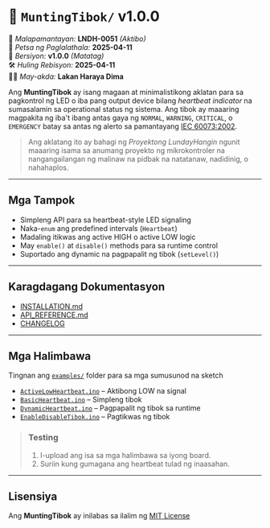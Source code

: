 # 📖 `MuntingTibok/` v1.0.0

📜 *Malapamantayan:* **LNDH-0051** *(Aktibo)*  
📅 *Petsa ng Paglalathala:* **2025-04-11**  
🔢 *Bersiyon:* **v1.0.0** *(Matatag)*  
🛠️ *Huling Rebisyon:* **2025-04-11**  
👨‍💻 *May-akda:* **Lakan Haraya Dima**  

Ang **MuntingTibok** ay isang magaan at minimalistikong aklatan para sa
pagkontrol ng LED o iba pang output device bilang *heartbeat indicator* na
sumasalamin sa operational status ng sistema. Ang tibok ay maaaring magpakita ng
iba't ibang antas gaya ng `NORMAL`, `WARNING`, `CRITICAL`, o `EMERGENCY` batay sa antas ng alerto sa pamantayang
[IEC 60073:2002](https://webstore.iec.ch/en/publication/587).

> Ang aklatang ito ay bahagi ng *Proyektong LundayHangin* ngunit
> maaaring isama sa anumang proyekto ng mikrokontroler na
> nangangailangan ng malinaw na pidbak na natatanaw, nadidinig, o
> nahahaplos.

---

## Mga Tampok

- Simpleng API para sa heartbeat-style LED signaling
- Naka-`enum` ang predefined intervals (`Heartbeat`)
- Madaling itikwas ang active HIGH o active LOW logic
- May `enable()` at `disable()` methods para sa runtime control
- Suportado ang dynamic na pagpapalit ng tibok (`setLevel()`)

---

## Karagdagang Dokumentasyon

- [INSTALLATION.md](../docs/INSTALLATION.md)
- [API_REFERENCE.md](../docs/API_REFERENCE.md)
- [CHANGELOG](../docs/CHANGELOG)

---

## Mga Halimbawa

Tingnan ang [`examples/`](../examples/) folder para sa mga sumusunod na sketch

- [`ActiveLowHeartbeat.ino`](../examples/ActiveLowHeartbeat.ino) – Aktibong LOW na signal
- [`BasicHeartbeat.ino`](../examples/BasicHeartbeat.ino) – Simpleng tibok
- [`DynamicHeartbeat.ino`](../examples/DynamicHeartbeat.ino) – Pagpapalit ng tibok sa runtime
- [`EnableDisableTibok.ino`](../examples/EnableDisableHeartbeat.ino) – Pagtikwas ng tibok

> ### Testing
> 1. I-upload ang isa sa mga halimbawa sa iyong board.
> 2. Suriin kung gumagana ang heartbeat tulad ng inaasahan.

---

## Lisensiya

Ang **MuntingTibok** ay inilabas sa ilalim ng [MIT License](LICENSE)